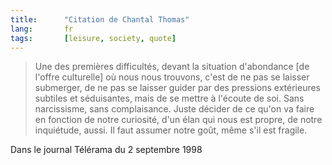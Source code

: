 ```yaml
---
title:      "Citation de Chantal Thomas"
lang:       fr
tags:       [leisure, society, quote]
---
```



> Une des premières difficultés, devant la situation d'abondance [de l'offre culturelle] où nous nous trouvons, c'est de ne pas se laisser submerger, de ne pas se laisser guider par des pressions extérieures subtiles et séduisantes, mais de se mettre à l'écoute de soi. Sans narcissisme, sans complaisance. Juste décider de ce qu'on va faire en fonction de notre curiosité, d'un élan qui nous est propre, de notre inquiétude, aussi. Il faut assumer notre goût, même s'il est fragile.


Dans le journal Télérama du 2 septembre 1998
